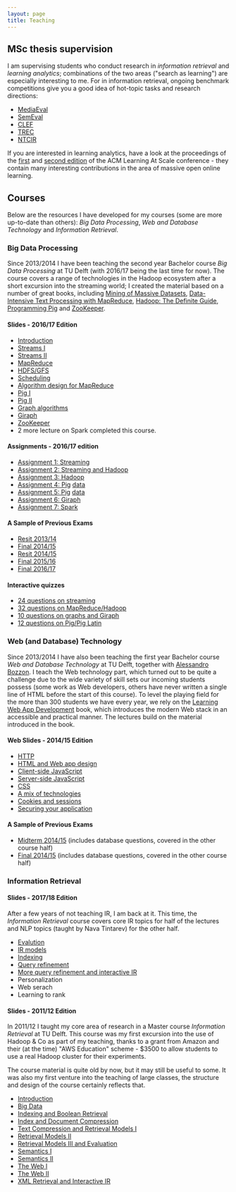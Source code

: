 ```yaml
---
layout: page
title: Teaching
---
```


## MSc thesis supervision

I am supervising students who conduct research in *information retrieval* and *learning analytics*; combinations of the two areas ("search as learning") are especially interesting to me. For in information retrieval, ongoing benchmark competitions give you a good idea of hot-topic tasks and research directions: 

- [MediaEval](http://www.multimediaeval.org/mediaeval2017/)
- [SemEval](http://alt.qcri.org/semeval2017/)
- [CLEF](http://clef2017.clef-initiative.eu/index.php?page=Pages/labs_info.php)
- [TREC](http://trec.nist.gov/)
- [NTCIR](http://research.nii.ac.jp/ntcir/index-en.html)

If you are interested in learning analytics, have a look at the proceedings of the [first](http://dl.acm.org/citation.cfm?id=2556325) and [second edition](http://dl.acm.org/citation.cfm?id=2724660) 
of the ACM Learning At Scale conference - they contain many interesting contributions in the area of massive open online learning.
 
## Courses
 
 Below are the resources I have developed for my courses (some are more up-to-date than others): 
 *Big Data Processing*, *Web and Database Technology* and *Information Retrieval*.

### Big Data Processing

Since 2013/2014 I have been teaching the second year Bachelor course *Big Data Processing* at TU Delft (with 2016/17 being the last time for now). The course covers a range of technologies in the Hadoop ecosystem after a short excursion into the streaming world; 
I created the material based on a number of great books, including [Mining of Massive Datasets](http://www.mmds.org/),
[Data-Intensive Text Processing with MapReduce](https://lintool.github.io/MapReduceAlgorithms/), 
[Hadoop: The Definite Guide](http://shop.oreilly.com/product/0636920033448.do), [Programming Pig](http://chimera.labs.oreilly.com/books/1234000001811/index.html)
and [ZooKeeper](http://shop.oreilly.com/product/0636920028901.do). 

#### Slides - 2016/17 Edition
- [Introduction](../documents/bdp/intro.pdf)
- [Streams I](../documents/bdp/streaming1.pdf)
- [Streams II](../documents/bdp/streaming2.pdf)
- [MapReduce](../documents/bdp/mapreduce.pdf)
- [HDFS/GFS](../documents/bdp/gfs.pdf)
- [Scheduling](../documents/bdp/hadoop-ctd.pdf)
- [Algorithm design for MapReduce](../documents/bdp/design_patterns_db.pdf)
- [Pig I](../documents/bdp/pig_intro.pdf)
- [Pig II](../documents/bdp/pig_advanced.pdf)
- [Graph algorithms](../documents/bdp/graph.pdf)
- [Giraph](../documents/bdp/graph_giraph.pdf)
- [ZooKeeper](../documents/bdp/coordination_zookeeper.pdf)
- 2 more lecture on Spark completed this course.

#### Assignments - 2016/17 edition
- [Assignment 1: Streaming](../documents/bdp/assignment1.pdf)
- [Assignment 2: Streaming and Hadoop](../documents/bdp/assignment2.pdf)
- [Assignment 3: Hadoop](../documents/bdp/assignment3.pdf)
- [Assignment 4: Pig](../documents/bdp/assignment4.pdf) [data](../documents/bdp/data-assignment4.zip)
- [Assignment 5: Pig](../documents/bdp/assignment5.pdf) [data](../documents/bdp/data-assignment5.zip)
- [Assignment 6: Giraph](../documents/bdp/assignment6.pdf)
- [Assignment 7: Spark](../documents/bdp/assignment7.pdf)

#### A Sample of Previous Exams
- [Resit 2013/14](../documents/bdp/exam-1.pdf)
- [Final 2014/15](../documents/bdp/exam-2.pdf)
- [Resit 2014/15](../documents/bdp/exam-3.pdf)
- [Final 2015/16](../documents/bdp/exam-4.pdf)
- [Final 2016/17](../documents/bdp/exam-5.pdf)
 
#### Interactive quizzes
- [24 questions on streaming](http://chauff.github.io/documents/bdp-quiz/streaming.html)
- [32 questions on MapReduce/Hadoop](http://chauff.github.io/documents/bdp-quiz/hadoop.html)
- [10 questions on graphs and Giraph](http://chauff.github.io/documents/bdp-quiz/graph.html)
- [12 questions on Pig/Pig Latin](http://chauff.github.io/documents/bdp-quiz/pig.html)


### Web (and Database) Technology
Since 2013/2014 I have also been teaching the first year Bachelor course *Web and Database Technology* at TU Delft, together with
[Alessandro Bozzon](http://alessandrobozzon.com/). I teach the Web technology part, which turned out to be quite a challenge due to
the wide variety of skill sets our incoming students possess (some work as Web developers, others have never written a single line of HTML
before the start of this course). To level the playing field for the more than 300 students we have every year, we rely on the [Learning Web App Development](http://learningwebappdev.com/)
book, which introduces the modern Web stack in an accessible and practical manner. The lectures build on the material introduced
in the book.

#### Web Slides - 2014/15 Edition  

- [HTTP](../documents/webdb-2014_15/lecture1.pdf)
- [HTML and Web app design](../documents/webdb-2014_15/lecture2.pdf)
- [Client-side JavaScript](http://www.st.ewi.tudelft.nl/~hauff/Web-Lectures/SLIDES_2014_2015/javascript-lecture/js.html#/presentable)
- [Server-side JavaScript](../documents/webdb-2014_15/lecture4.pdf)
- [CSS](../documents/webdb-2014_15/lecture5.pdf)
- [A mix of technologies](../documents/webdb-2014_15/lecture6.pdf)
- [Cookies and sessions](../documents/webdb-2014_15/lecture7.pdf)
- [Securing your application](../documents/webdb-2014_15/lecture8.pdf)


#### A Sample of Previous Exams
- [Midterm 2014/15](../documents/webdb-2014_15/midterm1.pdf) (includes database questions, covered in the other course half)
- [Final 2014/15](../documents/webdb-2014_15/final1.pdf) (includes database questions, covered in the other course half)


### Information Retrieval

#### Slides - 2017/18 Edition

After a few years of not teaching IR, I am back at it. This time, the *Information Retrieval* course covers core IR topics for half of the lectures and NLP topics (taught by Nava Tintarev) for the other half. 

- [Evalution](../documents/ir2017/IR-Evaluation.pdf) 
- [IR models](../documents/ir2017/IR-Retrieval-models.pdf)
- [Indexing](../documents/ir2017/IR-Indexing.pdf)
- [Query refinement](../documents/ir2017/Query-Refinement-Lecture.pdf)
- [More query refinement and interactive IR](../documents/ir2017/Interactive-IR-Lecture.pdf)
- Personalization
- Web serach
- Learning to rank


#### Slides - 2011/12 Edition

In 2011/12 I taught my core area of research in a Master course *Information Retrieval* at TU Delft. This course was my first excursion
into the use of Hadoop & Co as part of my teaching, thanks to a grant from Amazon and their (at the time) "AWS Education" scheme - $3500
to allow students to use a real Hadoop cluster for their experiments.  

The course material is quite old by now, but it may still be useful to some. It was also my first venture into the 
teaching of large classes, the structure and design of the course certainly reflects that.

- [Introduction](../documents/ir-2011_12/lecture1.pdf)
- [Big Data](../documents/ir-2011_12/lecture2.pdf)
- [Indexing and Boolean Retrieval](../documents/ir-2011_12/lecture3.pdf)
- [Index and Document Compression](../documents/ir-2011_12/lecture4.pdf)
- [Text Compression and Retrieval Models I](../documents/ir-2011_12/lecture5.pdf)
- [Retrieval Models II](../documents/ir-2011_12/lecture6.pdf)
- [Retrieval Models III and Evaluation](../documents/ir-2011_12/lecture7.pdf)
- [Semantics I](../documents/ir-2011_12/lecture8.pdf)
- [Semantics II](../documents/ir-2011_12/lecture9.pdf)
- [The Web I](../documents/ir-2011_12/lecture10.pdf)
- [The Web II](../documents/ir-2011_12/lecture11.pdf)
- [XML Retrieval and Interactive IR](../documents/ir-2011_12/lecture12.pdf)
